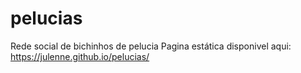 # pelucias
Rede social de bichinhos de pelucia
Pagina estática disponivel aqui: https://julenne.github.io/pelucias/

